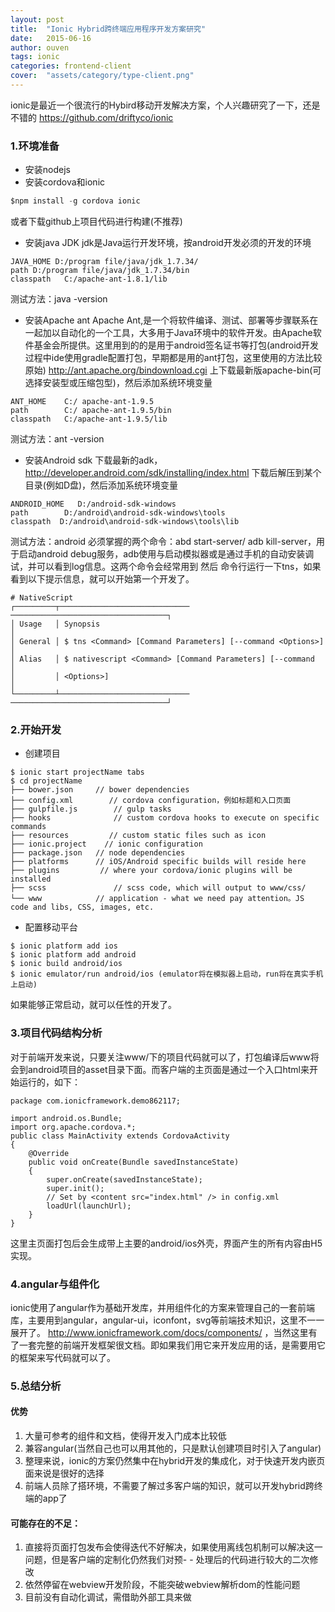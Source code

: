 ```yaml
---
layout: post
title:  "Ionic Hybrid跨终端应用程序开发方案研究"
date:   2015-06-16
author: ouven
tags: ionic
categories: frontend-client
cover:  "assets/category/type-client.png"
---
```


ionic是最近一个很流行的Hybird移动开发解决方案，个人兴趣研究了一下，还是不错的
https://github.com/driftyco/ionic

### 1.环境准备
- 安装nodejs
- 安装cordova和ionic

```javascript
$npm install -g cordova ionic
```

或者下载github上项目代码进行构建(不推荐)
- 安装java JDK
    jdk是Java运行开发环境，按android开发必须的开发的环境
    
```
JAVA_HOME D:/program file/java/jdk_1.7.34/
path D:/program file/java/jdk_1.7.34/bin
classpath   C:/apache-ant-1.8.1/lib
```

测试方法：java -version

- 安装Apache ant
Apache Ant,是一个将软件编译、测试、部署等步骤联系在一起加以自动化的一个工具，大多用于Java环境中的软件开发。由Apache软件基金会所提供。这里用到的的是用于android签名证书等打包(android开发过程中ide使用gradle配置打包，早期都是用的ant打包，这里使用的方法比较原始)
http://ant.apache.org/bindownload.cgi 上下载最新版apache-bin(可选择安装型或压缩包型)，然后添加系统环境变量

```
ANT_HOME    C:/ apache-ant-1.9.5
path        C:/ apache-ant-1.9.5/bin
classpath   C:/apache-ant-1.9.5/lib
```

测试方法：ant -version

- 安装Android sdk
下载最新的adk，http://developer.android.com/sdk/installing/index.html 下载后解压到某个目录(例如D盘)，然后添加系统环境变量

```
ANDROID_HOME   D:/android-sdk-windows
path        D:/android\android-sdk-windows\tools
classpath  D:/android\android-sdk-windows\tools\lib
```

测试方法：android
必须掌握的两个命令：abd start-server/ adb kill-server，用于启动android debug服务，adb使用与启动模拟器或是通过手机的自动安装调试，并可以看到log信息。这两个命令会经常用到
然后 命令行运行一下tns，如果看到以下提示信息，就可以开始第一个开发了。

```
# NativeScript
┌─────────┬─────────────────────────────
───────────────────────────────────┐
│ Usage   │ Synopsis                                                       │
│ General │ $ tns <Command> [Command Parameters] [--command <Options>]     │
│ Alias   │ $ nativescript <Command> [Command Parameters] [--command       │
│         │ <Options>]                                                     │
└─────────┴─────────────────────────────
───────────────────────────────────┘
```

### 2.开始开发
- 创建项目

```
$ ionic start projectName tabs
$ cd projectName
├── bower.json     // bower dependencies
├── config.xml        // cordova configuration，例如标题和入口页面
├── gulpfile.js        // gulp tasks
├── hooks              // custom cordova hooks to execute on specific commands
├── resources         // custom static files such as icon
├── ionic.project    // ionic configuration
├── package.json   // node dependencies
├── platforms      // iOS/Android specific builds will reside here
├── plugins         // where your cordova/ionic plugins will be installed
├── scss               // scss code, which will output to www/css/
└── www            // application - what we need pay attention。JS code and libs, CSS, images, etc.
```

- 配置移动平台

```
$ ionic platform add ios
$ ionic platform add android
$ ionic build android/ios
$ ionic emulator/run android/ios (emulator将在模拟器上启动，run将在真实手机上启动)
```

如果能够正常启动，就可以任性的开发了。

### 3.项目代码结构分析
对于前端开发来说，只要关注www/下的项目代码就可以了，打包编译后www将会到android项目的asset目录下面。而客户端的主页面是通过一个入口html来开始运行的，如下：

```
package com.ionicframework.demo862117;

import android.os.Bundle;
import org.apache.cordova.*;
public class MainActivity extends CordovaActivity
{
    @Override
    public void onCreate(Bundle savedInstanceState)
    {
        super.onCreate(savedInstanceState);
        super.init();
        // Set by <content src="index.html" /> in config.xml
        loadUrl(launchUrl);
    }
}
```

这里主页面打包后会生成带上主要的android/ios外壳，界面产生的所有内容由H5实现。

### 4.angular与组件化

ionic使用了angular作为基础开发库，并用组件化的方案来管理自己的一套前端库，主要用到angular，angular-ui，iconfont，svg等前端技术知识，这里不一一展开了。
http://www.ionicframework.com/docs/components/ ，当然这里有了一套完整的前端开发框架很文档。即如果我们用它来开发应用的话，是需要用它的框架来写代码就可以了。

### 5.总结分析

#### 优势

1. 大量可参考的组件和文档，使得开发入门成本比较低
2. 兼容angular(当然自己也可以用其他的，只是默认创建项目时引入了angular)
3. 整理来说，ionic的方案仍然集中在hybrid开发的集成化，对于快速开发内嵌页面来说是很好的选择
4. 前端人员除了搭环境，不需要了解过多客户端的知识，就可以开发hybrid跨终端的app了

#### 可能存在的不足：

1. 直接将页面打包发布会使得迭代不好解决，如果使用离线包机制可以解决这一问题，但是客户端的定制化仍然我们对预- - 处理后的代码进行较大的二次修改
2. 依然停留在webview开发阶段，不能突破webview解析dom的性能问题
3. 目前没有自动化调试，需借助外部工具来做